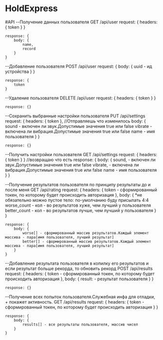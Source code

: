 ﻿# HoldExpress

#API
--Получение данных пользователя
GET /api/user
    request: {
        headers: {
            token
        }
    }

    response: {
        body: {
            name,
            record
        }
    }

--Добавление пользователя
POST /api/user
    request: {
        body: {
            uuid - ид устройства
        }
    }

    response: {
        token
    }

--Удаление пользователя
DELETE /api/user
    request: {
        headers: {
            token
        }
    }

    response: {}

--Сохранить выбранные настройки пользователя
PUT /api/settings
    request: {
        headers: {
            token
        },
        //Отправляешь что изменилось
        body: {
            sound - включен ли звук.Допустимые значения true или false
            vibrate - включена ли вибрация.Допустимые значения true или false
            name - имя пользователя
        }
    }

    response: {}

--Получить настройки пользователя
GET /api/settings
    request: {
        headers: {
            token
        }
    }
    //возвращаю что есть
    response: {
        body: {
            sound, - включен ли звук.Допустимые значения true или false
            vibrate, - включена ли вибрация.Допустимые значения true или false
            name - имя пользователя
        }
    }

--Получение результатов пользователя по принципу результаты до и после меня
GET /api/rating
    request: {
        headers: {
            token - сформированный токен, по которому будет происходить авторизация
        },
        body: {
            *не обязательно можно пустое тело: по-умолчанию буду присылать 4:4
            worse_count - кол - во результатов хуже, чем лучший у пользователя
            better_count - кол - во результатов лучше, чем лучший у пользователя
        }
    }

    response: {
        body: {
            worse[] - сформированный массив результатов.Каждый элемент массива - пара[имя пользователя, лучший результат]
            better[] - сформированный массив результатов.Каждый элемент массива - пара[имя пользователя, лучший результат]
        }
    }

--Добавление результата пользователя в копилку его результатов и если результат больше рекорда, то обновить рекорд
POST /api/results
    request: {
        headers: {
            token - сформированный токен, по которому будет происходить авторизация
        },
        body: {
            result: - результат пользователя
        }
    }

    response: {}

--Получение всех попыток пользователя.Служебная инфа для отладки, + покажет активность.
GET /api/results
    request: {
        headers: {
            token - сформированный токен, по которому будет происходить авторизация
        }
    }

    response: {
        body: {
            results[] - все результаты пользователя, массив чисел
        }
    }